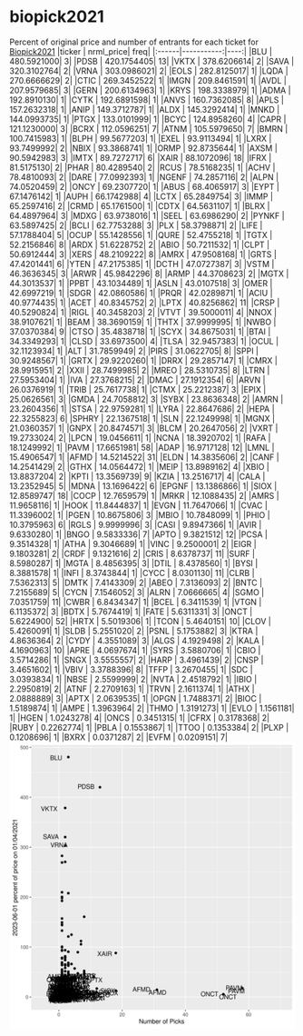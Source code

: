 # biopick2021
Percent of original price and number of entrants for each ticket for [Biopick2021](https://twitter.com/hashtag/Biopick2021)
|ticker |  nrml_price| freq|
|:------|-----------:|----:|
|BLU    | 480.5921000|    3|
|PDSB   | 420.1754405|   13|
|VKTX   | 378.6206614|    2|
|SAVA   | 320.3102764|    2|
|VRNA   | 303.0986021|    2|
|EOLS   | 282.8125017|    1|
|LQDA   | 270.6666629|    2|
|CTIC   | 269.3452522|    1|
|IMGN   | 209.8461591|    1|
|AVDL   | 207.9579685|    3|
|GERN   | 200.6134963|    1|
|KRYS   | 198.3338979|    1|
|ADMA   | 192.8910130|    1|
|CYTK   | 192.6891598|    1|
|ANVS   | 160.7362085|    8|
|APLS   | 157.2632318|    1|
|ANIP   | 149.3712787|    1|
|ALDX   | 145.3292414|    1|
|MNKD   | 144.0993735|    1|
|PTGX   | 133.0101999|    1|
|BCYC   | 124.8958260|    4|
|CAPR   | 121.1230000|    3|
|BCRX   | 112.0596251|    7|
|ATNM   | 105.5979650|    7|
|BMRN   | 100.7415983|    1|
|BLPH   |  99.5677203|    1|
|EXEL   |  93.9113494|    1|
|LXRX   |  93.7499992|    2|
|NBIX   |  93.3868741|    1|
|ORMP   |  92.8735644|    1|
|AXSM   |  90.5942983|    3|
|IMTX   |  89.7272717|    6|
|XAIR   |  88.1072096|   18|
|IFRX   |  81.5175130|    2|
|PHAR   |  80.4289540|    2|
|RCUS   |  78.5168235|    1|
|ACHV   |  78.4810093|    2|
|DARE   |  77.0992393|    1|
|NGENF  |  74.2857116|    2|
|ALPN   |  74.0520459|    2|
|ONCY   |  69.2307720|    1|
|ABUS   |  68.4065917|    3|
|EYPT   |  67.1476142|    1|
|AUPH   |  66.1742988|    4|
|LCTX   |  65.2849754|    3|
|IMMP   |  65.2597416|    2|
|CRMD   |  65.1761500|    1|
|CDTX   |  64.5631107|    1|
|BLRX   |  64.4897964|    3|
|MDXG   |  63.9738016|    1|
|SEEL   |  63.6986290|    2|
|PYNKF  |  63.5897425|    2|
|BCLI   |  62.7753288|    3|
|PLX    |  58.3798871|    2|
|LIFE   |  57.1788404|    5|
|OCUP   |  55.1428556|    1|
|QURE   |  52.4755218|    1|
|TGTX   |  52.2156846|    8|
|ARDX   |  51.6228752|    2|
|ABIO   |  50.7211532|    1|
|CLPT   |  50.6912444|    3|
|XERS   |  48.2109222|    8|
|AMRX   |  47.9508168|    1|
|GRTS   |  47.4201441|    6|
|YTEN   |  47.2175385|    1|
|DCTH   |  47.0727387|    3|
|VSTM   |  46.3636345|    3|
|ARWR   |  45.9842296|    8|
|ARMP   |  44.3708623|    2|
|MGTX   |  44.3013537|    1|
|PPBT   |  43.1034489|    1|
|ASLN   |  43.0107518|    3|
|OMER   |  42.6997219|    1|
|SDGR   |  42.0860586|    1|
|PRQR   |  42.0289871|    1|
|ACIU   |  40.9774435|    1|
|ACET   |  40.8345752|    2|
|LPTX   |  40.8256862|   11|
|CRSP   |  40.5290824|    1|
|RIGL   |  40.3458203|    2|
|VTVT   |  39.5000011|    4|
|NNOX   |  38.9107621|    1|
|BEAM   |  38.3690159|    1|
|THTX   |  37.9999995|    1|
|NWBO   |  37.0370384|    9|
|CTSO   |  35.4838718|    1|
|SCYX   |  34.8675031|    1|
|BTAI   |  34.3349293|    1|
|CLSD   |  33.6973500|    4|
|TLSA   |  32.9457383|    1|
|OCUL   |  32.1123934|    1|
|ALT    |  31.7859949|    2|
|PIRS   |  31.0622705|    8|
|SPPI   |  30.9248567|    1|
|GRTX   |  29.9220260|    1|
|DRRX   |  29.2857147|    1|
|CMRX   |  28.9915951|    2|
|XXII   |  28.7499985|    2|
|MREO   |  28.5310735|    8|
|LTRN   |  27.5953404|    1|
|IVA    |  27.3768215|    2|
|DMAC   |  27.1912354|    6|
|ARVN   |  26.0376919|    1|
|TRIB   |  25.7617738|    1|
|CTMX   |  25.2212387|    3|
|EPIX   |  25.0626561|    3|
|GMDA   |  24.7058812|    3|
|SYBX   |  23.8636348|    2|
|AMRN   |  23.2604356|    1|
|STSA   |  22.9759281|    1|
|LYRA   |  22.8647686|    2|
|HEPA   |  22.3255823|    6|
|SPHRY  |  22.1367518|    1|
|SLN    |  22.1249998|    1|
|MGNX   |  21.0360357|    1|
|GNPX   |  20.8474571|    3|
|BLCM   |  20.2647056|    2|
|VXRT   |  19.2733024|    2|
|LPCN   |  19.0456611|    1|
|NCNA   |  18.3920702|    1|
|RAFA   |  18.1249992|    1|
|PAVM   |  17.6651981|   58|
|ADAP   |  16.9717128|   12|
|LMNL   |  15.4906547|    1|
|AFMD   |  14.5214522|   31|
|ELDN   |  14.3835606|    2|
|CANF   |  14.2541429|    2|
|GTHX   |  14.0564472|    1|
|MEIP   |  13.8989162|    4|
|XBIO   |  13.8837204|    2|
|KPTI   |  13.3569739|    9|
|KZIA   |  13.2516717|    4|
|CALA   |  13.2352945|    5|
|MDNA   |  13.1696422|    6|
|EPGNF  |  13.1386866|    1|
|SIOX   |  12.8589747|   18|
|COCP   |  12.7659579|    1|
|MRKR   |  12.1088435|    2|
|AMRS   |  11.9658116|    1|
|HOOK   |  11.8444837|    1|
|EVGN   |  11.7647066|    1|
|CVAC   |  11.3396002|    1|
|PGEN   |  10.8675806|    3|
|MBIO   |  10.7848099|    1|
|PHIO   |  10.3795963|    6|
|RGLS   |   9.9999996|    3|
|CASI   |   9.8947366|    1|
|AVIR   |   9.6330280|    1|
|BNGO   |   9.5833336|    7|
|APTO   |   9.3821512|   12|
|PCSA   |   9.3514328|    1|
|ATHA   |   9.3046689|    1|
|VINC   |   9.2500001|    2|
|EIGR   |   9.1803281|    2|
|CRDF   |   9.1321616|    2|
|CRIS   |   8.6378737|   11|
|SURF   |   8.5980287|    1|
|MGTA   |   8.4856395|    3|
|DTIL   |   8.4378560|    1|
|BYSI   |   8.3881578|    1|
|INFI   |   8.3743844|    1|
|CYCC   |   8.0301130|   11|
|CLRB   |   7.5362313|    5|
|DMTK   |   7.4143309|    2|
|ABEO   |   7.3136093|    2|
|BNTC   |   7.2155689|    5|
|CYCN   |   7.1546052|    3|
|ALRN   |   7.0666665|    4|
|SGMO   |   7.0351759|   11|
|CWBR   |   6.8434347|    1|
|BCEL   |   6.3411539|    1|
|VTGN   |   6.1135372|    3|
|BDTX   |   5.7674419|    1|
|FATE   |   5.6311331|    3|
|ONCT   |   5.6224900|   52|
|HRTX   |   5.5019306|    1|
|TCON   |   5.4640151|   10|
|CLOV   |   5.4260091|    1|
|SLDB   |   5.2551020|    2|
|PSNL   |   5.1753882|    3|
|KTRA   |   4.8636364|    2|
|CYDY   |   4.3551089|    3|
|ALGS   |   4.1929498|    2|
|KALA   |   4.1690963|   10|
|APRE   |   4.0697674|    1|
|SYRS   |   3.5880706|    1|
|CBIO   |   3.5714286|    1|
|SNGX   |   3.5555557|    2|
|HARP   |   3.4961439|    2|
|CNSP   |   3.4651602|    1|
|VBIV   |   3.3788396|    8|
|TFFP   |   3.2670455|    1|
|SDC    |   3.0393834|    1|
|NBSE   |   2.5599999|    2|
|NVTA   |   2.4518792|    1|
|IBIO   |   2.2950819|    2|
|ATNF   |   2.2709163|    1|
|TRVN   |   2.1611374|    1|
|ATHX   |   2.0888889|    3|
|APTX   |   2.0639535|    1|
|OPGN   |   1.7488371|    2|
|BIOC   |   1.5189874|    1|
|AMPE   |   1.3963964|    2|
|THMO   |   1.3191273|    1|
|EVLO   |   1.1561181|    1|
|HGEN   |   1.0243278|    4|
|ONCS   |   0.3451315|    1|
|CFRX   |   0.3178368|    2|
|RUBY   |   0.2262774|    1|
|PBLA   |   0.1553867|    1|
|TTOO   |   0.1353384|    2|
|PLXP   |   0.1208696|    1|
|BXRX   |   0.0371287|    2|
|EVFM   |   0.0209151|    7|
![retvspicks](biopicks.png?raw=true)
